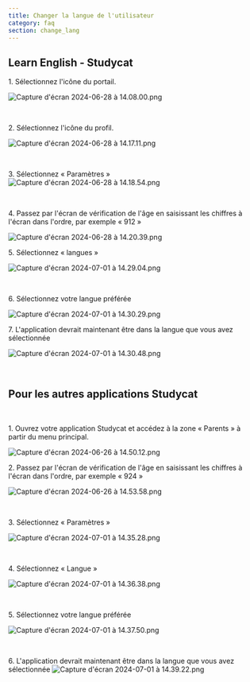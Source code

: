 ```yaml
---
title: Changer la langue de l'utilisateur
category: faq
section: change_lang
---
```

## Learn English \- Studycat

1\. Sélectionnez l'icône du portail.

![Capture d'écran 2024-06-28 à 14.08.00.png](https://help.Studycat.com/hc/article_attachments/34476207796761)

 

2\. Sélectionnez l'icône du profil.

![Capture d'écran 2024-06-28 à 14.17.11.png](https://help.Studycat.com/hc/article_attachments/34476207805465)

 

3\. Sélectionnez « Paramètres » ![Capture d'écran 2024-06-28 à 14.18.54.png](https://help.Studycat.com/hc/article_attachments/34476197946521)

 

4\. Passez par l'écran de vérification de l'âge en saisissant les chiffres à l'écran dans l'ordre, par exemple « 912 »

![Capture d'écran 2024-06-28 à 14.20.39.png](https://help.Studycat.com/hc/article_attachments/34476207809817)

5\. Sélectionnez « langues »

![Capture d'écran 2024-07-01 à 14.29.04.png](https://help.Studycat.com/hc/article_attachments/34476207810969)

 

6\. Sélectionnez votre langue préférée

​![Capture d'écran 2024-07-01 à 14.30.29.png](https://help.Studycat.com/hc/article_attachments/34476197954841)

7\. L'application devrait maintenant être dans la langue que vous avez sélectionnée

![Capture d'écran 2024-07-01 à 14.30.48.png](https://help.Studycat.com/hc/article_attachments/34476207816729)

 

## Pour les autres applications Studycat

 

1\. Ouvrez votre application Studycat et accédez à la zone « Parents » à partir du menu principal.

![Capture d'écran 2024-06-26 à 14.50.12.png](https://help.Studycat.com/hc/article_attachments/34476197959449)

2\. Passez par l'écran de vérification de l'âge en saisissant les chiffres à l'écran dans l'ordre, par exemple « 924 »

![Capture d'écran 2024-06-26 à 14.53.58.png](https://help.Studycat.com/hc/article_attachments/34476197961241)

 

3\. Sélectionnez « Paramètres »

![Capture d'écran 2024-07-01 à 14.35.28.png](https://help.Studycat.com/hc/article_attachments/34476207824025)

 

4\. Sélectionnez « Langue »

![Capture d'écran 2024-07-01 à 14.36.38.png](https://help.Studycat.com/hc/article_attachments/34476207825689)

 

5\. Sélectionnez votre langue préférée

![Capture d'écran 2024-07-01 à 14.37.50.png](https://help.Studycat.com/hc/article_attachments/34476207831705)

 

6\. L'application devrait maintenant être dans la langue que vous avez sélectionnée ![Capture d'écran 2024-07-01 à 14.39.22.png](https://help.Studycat.com/hc/article_attachments/34476197982617)